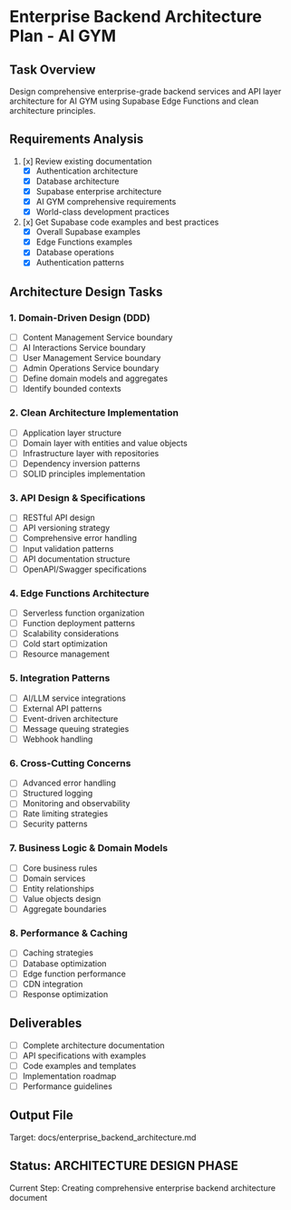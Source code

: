 # Enterprise Backend Architecture Plan - AI GYM

## Task Overview
Design comprehensive enterprise-grade backend services and API layer architecture for AI GYM using Supabase Edge Functions and clean architecture principles.

## Requirements Analysis
1. [x] Review existing documentation
   - [x] Authentication architecture
   - [x] Database architecture
   - [x] Supabase enterprise architecture
   - [x] AI GYM comprehensive requirements
   - [x] World-class development practices

2. [x] Get Supabase code examples and best practices
   - [x] Overall Supabase examples
   - [x] Edge Functions examples
   - [x] Database operations
   - [x] Authentication patterns

## Architecture Design Tasks

### 1. Domain-Driven Design (DDD)
- [ ] Content Management Service boundary
- [ ] AI Interactions Service boundary  
- [ ] User Management Service boundary
- [ ] Admin Operations Service boundary
- [ ] Define domain models and aggregates
- [ ] Identify bounded contexts

### 2. Clean Architecture Implementation
- [ ] Application layer structure
- [ ] Domain layer with entities and value objects
- [ ] Infrastructure layer with repositories
- [ ] Dependency inversion patterns
- [ ] SOLID principles implementation

### 3. API Design & Specifications
- [ ] RESTful API design
- [ ] API versioning strategy
- [ ] Comprehensive error handling
- [ ] Input validation patterns
- [ ] API documentation structure
- [ ] OpenAPI/Swagger specifications

### 4. Edge Functions Architecture
- [ ] Serverless function organization
- [ ] Function deployment patterns
- [ ] Scalability considerations
- [ ] Cold start optimization
- [ ] Resource management

### 5. Integration Patterns
- [ ] AI/LLM service integrations
- [ ] External API patterns
- [ ] Event-driven architecture
- [ ] Message queuing strategies
- [ ] Webhook handling

### 6. Cross-Cutting Concerns
- [ ] Advanced error handling
- [ ] Structured logging
- [ ] Monitoring and observability
- [ ] Rate limiting strategies
- [ ] Security patterns

### 7. Business Logic & Domain Models
- [ ] Core business rules
- [ ] Domain services
- [ ] Entity relationships
- [ ] Value objects design
- [ ] Aggregate boundaries

### 8. Performance & Caching
- [ ] Caching strategies
- [ ] Database optimization
- [ ] Edge function performance
- [ ] CDN integration
- [ ] Response optimization

## Deliverables
- [ ] Complete architecture documentation
- [ ] API specifications with examples
- [ ] Code examples and templates
- [ ] Implementation roadmap
- [ ] Performance guidelines

## Output File
Target: docs/enterprise_backend_architecture.md

## Status: ARCHITECTURE DESIGN PHASE
Current Step: Creating comprehensive enterprise backend architecture document